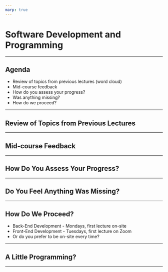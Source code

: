 ```yaml
---
marp: true
---
```


# Software Development and Programming


---

## Agenda

- Review of topics from previous lectures (word cloud)
- Mid-course feedback
- How do you assess your progress?
- Was anything missing?
- How do we proceed?

---

## Review of Topics from Previous Lectures



---

## Mid-course Feedback



---

## How Do You Assess Your Progress?

---

## Do You Feel Anything Was Missing?

---

## How Do We Proceed?

- Back-End Development - Mondays, first lecture on-site
- Front-End Development - Tuesdays, first lecture on Zoom
- Or do you prefer to be on-site every time?

---

## A Little Programming?

---
